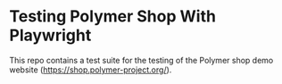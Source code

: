 # Testing Polymer Shop With Playwright
This repo contains a test suite for the testing of the Polymer shop demo website (https://shop.polymer-project.org/).
